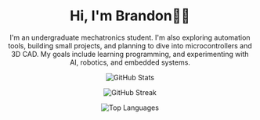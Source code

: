 <h1 align="center"> Hi, I'm Brandon👋🏾</h1>
<p align="center">
  I'm an undergraduate mechatronics student. 
I'm also exploring automation tools, building small projects, and planning to dive into microcontrollers and 3D CAD.  
My goals include learning programming, and experimenting with AI, robotics, and embedded systems.

</p>
<p align="center">
  <img src="https://github-readme-stats.vercel.app/api?username=brandonpilane&show_icons=true&hide_border=true&title_color=fca311&icon_color=fca311&border_radius=10&bg_color=000000&text_color=d0f4de" alt="GitHub Stats" />
</p>
<p align="center">
  <img src="https://github-readme-streak-stats.herokuapp.com/?user=brandonpilane&title_color=fca311&hide_border=true&icon_color=fca311&border_radius=10&background=000000&theme=highcontrast" alt="GitHub Streak" />
</p>
<p align="center">
  <img src="https://github-readme-stats.vercel.app/api/top-langs?username=brandonpilane&show_icons=true&locale=en&layout=compact&title_color=fca311&hide_border=true&icon_color=fca311&border_radius=10&bg_color=000000&text_color=d0f4de&hide=html,css" alt="Top Languages" />
</p>
